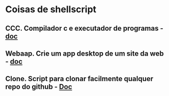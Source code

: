 # Coisas de shellscript 

## CCC. Compilador c e executador de programas - [doc](https://github.com/4lysson-a/c_compiler/)

## Webaap. Crie um app desktop de um site da web - [doc](https://github.com/4lysson-a/Webaap/)

## Clone. Script para clonar facilmente qualquer repo do github - [Doc](https://github.com/4lysson-a/shellscript_library/tree/master/clone)

